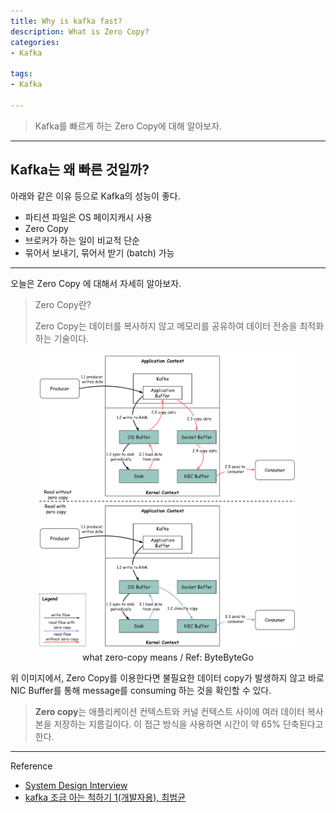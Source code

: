 ```yaml
---
title: Why is kafka fast?
description: What is Zero Copy?
categories:
- Kafka

tags:
- Kafka

---
```


> Kafka를 빠르게 하는 Zero Copy에 대해 알아보자.

<!-- more -->

---

## Kafka는 왜 빠른 것일까?
아래와 같은 이유 등으로 Kafka의 성능이 좋다.

- 파티션 파일은 OS 페이지캐시 사용
- Zero Copy
- 브로커가 하는 일이 비교적 단순
- 묶어서 보내기, 묶어서 받기 (batch) 가능

---

오늘은 Zero Copy 에 대해서 자세히 알아보자.

> Zero Copy란?
>
> Zero Copy는 데이터를 복사하지 않고 메모리를 공유하여 데이터 전송을 최적화하는 기술이다. 


<figure align="center">
<img src="/post_images/zero_copy.png">
<figcaption>what zero-copy means / Ref: ByteByteGo</figcaption>
</figure>

위 이미지에서, Zero Copy를 이용한다면 불필요한 데이터 copy가 발생하지 않고 바로 NIC Buffer를 통해 message를 consuming 하는 것을 확인할 수 있다.

 > **Zero copy**는 애플리케이션 컨텍스트와 커널 컨텍스트 사이에 여러 데이터 복사본을 저장하는 지름길이다. 이 접근 방식을 사용하면 시간이 약 65% 단축된다고 한다.

 ---
Reference

- [System Design Interview](https://www.amazon.com/System-Design-Interview-Insiders-Guide/dp/1736049119?utm_source=li_posts)
- [kafka 조금 아는 척하기 1(개발자용), 최범균](https://www.youtube.com/watch?v=0Ssx7jJJADI)
 


